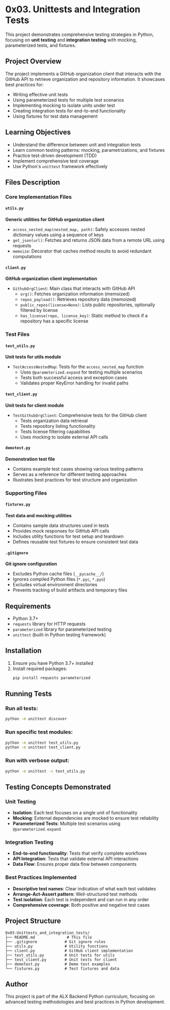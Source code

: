 # 0x03. Unittests and Integration Tests

This project demonstrates comprehensive testing strategies in Python, focusing on **unit testing** and **integration testing** with mocking, parameterized tests, and fixtures.

## Project Overview

The project implements a GitHub organization client that interacts with the GitHub API to retrieve organization and repository information. It showcases best practices for:

- Writing effective unit tests
- Using parameterized tests for multiple test scenarios
- Implementing mocking to isolate units under test
- Creating integration tests for end-to-end functionality
- Using fixtures for test data management

## Learning Objectives

- Understand the difference between unit and integration tests
- Learn common testing patterns: mocking, parametrizations, and fixtures
- Practice test-driven development (TDD)
- Implement comprehensive test coverage
- Use Python's `unittest` framework effectively

## Files Description

### Core Implementation Files

#### `utils.py`
**Generic utilities for GitHub organization client**
- `access_nested_map(nested_map, path)`: Safely accesses nested dictionary values using a sequence of keys
- `get_json(url)`: Fetches and returns JSON data from a remote URL using requests
- `memoize`: Decorator that caches method results to avoid redundant computations

#### `client.py`
**GitHub organization client implementation**
- `GithubOrgClient`: Main class that interacts with GitHub API
  - `org()`: Fetches organization information (memoized)
  - `repos_payload()`: Retrieves repository data (memoized)
  - `public_repos(license=None)`: Lists public repositories, optionally filtered by license
  - `has_license(repo, license_key)`: Static method to check if a repository has a specific license

### Test Files

#### `test_utils.py`
**Unit tests for utils module**
- `TestAccessNestedMap`: Tests for the `access_nested_map` function
  - Uses `@parameterized.expand` for testing multiple scenarios
  - Tests both successful access and exception cases
  - Validates proper KeyError handling for invalid paths

#### `test_client.py`
**Unit tests for client module**
- `TestGithubOrgClient`: Comprehensive tests for the GitHub client
  - Tests organization data retrieval
  - Tests repository listing functionality
  - Tests license filtering capabilities
  - Uses mocking to isolate external API calls

#### `demotest.py`
**Demonstration test file**
- Contains example test cases showing various testing patterns
- Serves as a reference for different testing approaches
- Illustrates best practices for test structure and organization

### Supporting Files

#### `fixtures.py`
**Test data and mocking utilities**
- Contains sample data structures used in tests
- Provides mock responses for GitHub API calls
- Includes utility functions for test setup and teardown
- Defines reusable test fixtures to ensure consistent test data

#### `.gitignore`
**Git ignore configuration**
- Excludes Python cache files (`__pycache__/`)
- Ignores compiled Python files (`*.pyc`, `*.pyo`)
- Excludes virtual environment directories
- Prevents tracking of build artifacts and temporary files

## Requirements

- Python 3.7+
- `requests` library for HTTP requests
- `parameterized` library for parameterized testing
- `unittest` (built-in Python testing framework)

## Installation

1. Ensure you have Python 3.7+ installed
2. Install required packages:
   ```bash
   pip install requests parameterized
   ```

## Running Tests

### Run all tests:
```bash
python -m unittest discover
```

### Run specific test modules:
```bash
python -m unittest test_utils.py
python -m unittest test_client.py
```

### Run with verbose output:
```bash
python -m unittest -v test_utils.py
```

## Testing Concepts Demonstrated

### Unit Testing
- **Isolation**: Each test focuses on a single unit of functionality
- **Mocking**: External dependencies are mocked to ensure test reliability
- **Parameterized Tests**: Multiple test scenarios using `@parameterized.expand`

### Integration Testing
- **End-to-end functionality**: Tests that verify complete workflows
- **API Integration**: Tests that validate external API interactions
- **Data Flow**: Ensures proper data flow between components

### Best Practices Implemented
- **Descriptive test names**: Clear indication of what each test validates
- **Arrange-Act-Assert pattern**: Well-structured test methods
- **Test isolation**: Each test is independent and can run in any order
- **Comprehensive coverage**: Both positive and negative test cases

## Project Structure
```
0x03-Unittests_and_integration_tests/
├── README.md              # This file
├── .gitignore            # Git ignore rules
├── utils.py              # Utility functions
├── client.py             # GitHub client implementation
├── test_utils.py         # Unit tests for utils
├── test_client.py        # Unit tests for client
├── demotest.py           # Demo test examples
└── fixtures.py           # Test fixtures and data
```

## Author

This project is part of the ALX Backend Python curriculum, focusing on advanced testing methodologies and best practices in Python development.
